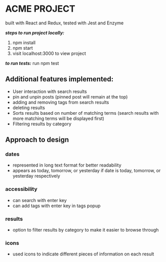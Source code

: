 

# ACME PROJECT
built with React and Redux, tested with Jest and Enzyme

***steps to run project locally:***
1. npm install
2. npm start
3. visit localhost:3000 to view project

***to run tests:***
run npm test

## Additional features implemented:
 * User interaction with search results 
  * pin and unpin posts (pinned post will remain at the top)
  * adding and removing tags from search results
  * deleting results
 * Sorts results based on number of matching terms (search results with more matching terms will be displayed first) 
 * Filtering results by category
 
## Approach to design
### dates 
 * represented in long text format for better readability 
 * appears as today, tomorrow, or yesterday if date is today, tomorrow, or yesterday respectively
### accessibility
 * can search with enter key
 * can add tags with enter key in tags popup
### results
 * option to filter results by category to make it easier to browse through
### icons
 * used icons to indicate different pieces of information on each result
